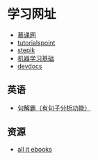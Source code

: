 # 学习网址

- [慕课网][imooc]
- [tutorialspoint][tutorialspoint]
- [stepik][stepik]
- [机器学习基础][huaxiaozhuan]
- [devdocs][devdocs]

[imooc]: https://www.imooc.com/
[tutorialspoint]: http://www.tutorialspoint.com/
[stepik]: https://stepik.org/catalog?language=en
[huaxiaozhuan]: http://huaxiaozhuan.com/
[devdocs]: https://devdocs.io/

## 英语

- [句解霸（有句子分析功能）][en998]

[en998]: http://www.en998.com/


## 资源

- [all it ebooks][allItEBooks]

[allItEBooks]: http://www.allitebooks.org/
